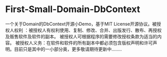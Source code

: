 ﻿# First-Small-Domain-DbContext
一个关于Domain的DbContext开源小Demo，基于MIT License开源协议。被授权人权利 ：被授权人有权利使用、复制、修改、合并、出版发行、散布、再授权及贩售软件及软件的副本。 被授权人可根据程序的需要修改授权条款为适当的内容。 被授权人义务：在软件和软件的所有副本中都必须包含版权声明和许可声明。目前只是其中的一小部分奥，更多敬请期待更新中........
